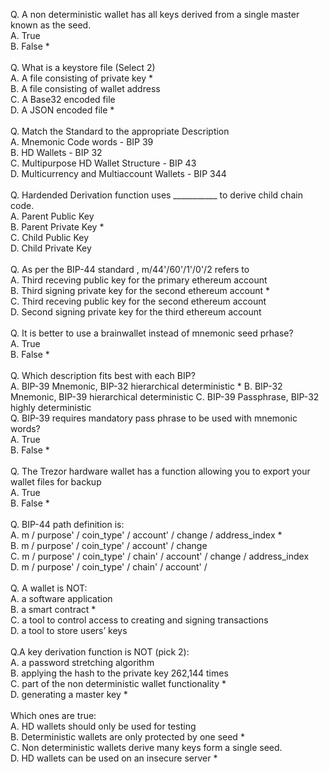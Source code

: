 Q. A non deterministic wallet has all keys derived from a single master known as the seed.<br/>
A. True<br/>
B. False * <br/>
<br/>
Q. What is a keystore file (Select 2)<br/>
A. A file consisting of private key *<br/>
B. A file consisting of wallet address<br/>
C. A Base32 encoded file<br/>
D. A JSON encoded file *<br/>
<br/>
Q. Match the Standard to the appropriate Description<br/>
A. Mnemonic Code words - BIP 39<br/>
B. HD Wallets - BIP 32<br/>
C. Multipurpose HD Wallet Structure - BIP 43<br/>
D. Multicurrency and Multiaccount Wallets - BIP 344<br/>
<br/>
Q. Hardended Derivation function uses ___________ to derive child chain code.<br/>
A. Parent Public Key<br/>
B. Parent Private Key *<br/>
C. Child Public Key<br/>
D. Child Private Key<br/>
<br/>
Q. As per the BIP-44 standard , m/44'/60'/1'/0'/2 refers to<br/>
A. Third receving public key for the primary ethereum account<br/>
B. Third signing private key for the second ethereum account *<br/>
C. Third receving public key for the second ethereum account<br/>
D. Second signing private key for the third ethereum account<br/>
<br/>
Q. It is better to use a brainwallet instead of mnemonic seed prhase? <br/>
A. True<br/>
B. False *<br/>
<br/>
Q. Which description fits best with each BIP?<br/>
A. BIP-39 Mnemonic, BIP-32 hierarchical deterministic *
B. BIP-32 Mnemonic, BIP-39 hierarchical deterministic
C. BIP-39 Passphrase, BIP-32 highly deterministic
<br/>
Q. BIP-39 requires mandatory pass phrase to be used with mnemonic words?</br>
A. True<br/>
B. False *<br/>
<br/>
Q. The Trezor hardware wallet has a function allowing you to export your wallet files for backup<br/>
A. True<br/>
B. False *<br/>
<br/>
Q. BIP-44 path definition is:<br/>
A. m / purpose' / coin_type' / account' / change / address_index *<br/>
B. m / purpose' / coin_type' / account' / change<br/>
C. m / purpose' / coin_type' / chain' / account' / change / address_index<br/>
D. m / purpose' / coin_type' / chain' / account' / <br/>
<br/>
Q. A wallet is NOT:<br/>
A. a software application<br/>
B. a smart contract *<br/>
C. a tool to control access to creating and signing transactions<br/>
D. a tool to store users’ keys<br/>
<br/>
Q.A key derivation function is NOT (pick 2):<br/>
A. a password stretching algorithm<br/>
B. applying the hash to the private key 262,144 times<br/>
C. part of the non deterministic wallet functionality * <br/>
D. generating a master key *<br/>
<br/>
Which ones are true:<br/>
A. HD wallets should only be used for testing<br/>
B. Deterministic wallets are only protected by one seed *<br/>
C. Non deterministic wallets derive many keys form a single seed.<br/>
D. HD wallets can be used on an insecure server * <br/>
